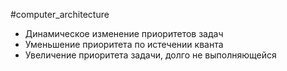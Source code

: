 #computer_architecture 

- Динамическое изменение приоритетов задач
- Уменьшение приоритета по истечении кванта
- Увеличение приоритета задачи, долго не выполняющейся
